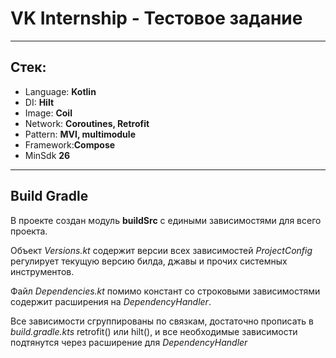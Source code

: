 # **VK Internship - Тестовое задание** #
***
## **Стек:** ##

* Language: **Kotlin**
* DI: **Hilt**
* Image: **Coil**
* Network: **Coroutines, Retrofit**
* Pattern: **MVI, multimodule**
* Framework:**Compose**
* MinSdk **26**
---
## Build Gradle ##

В проекте создан модуль **buildSrc** с едиными зависимостями для всего проекта.

Объект *Versions.kt* содержит версии всех зависимостей
*ProjectConfig* регулирует текущую версию билда, джавы и прочих системных инструментов.

Файл *Dependencies.kt* помимо констант со строковыми зависимостями содержит расширения на *DependencyHandler*.

Все зависимости сгруппированы по связкам, достаточно прописать в *build.gradle.kts* retrofit() или hilt(),
и все необходимые зависимости подтянутся через расширение для *DependencyHandler*

